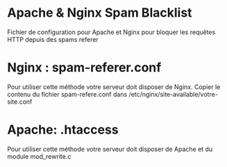 # Apache & Nginx Spam Blacklist

Fichier de configuration pour Apache et Nginx pour bloquer les requêtes HTTP depuis des spams referer

# Nginx : spam-referer.conf

Pour utiliser cette méthode votre serveur doit disposer de Nginx.
Copier le contenu du fichier spam-refere.conf dans /etc/nginx/site-available/votre-site.conf

# Apache: .htaccess

Pour utiliser cette méthode votre serveur doit disposer de Apache et du module mod_rewrite.c
